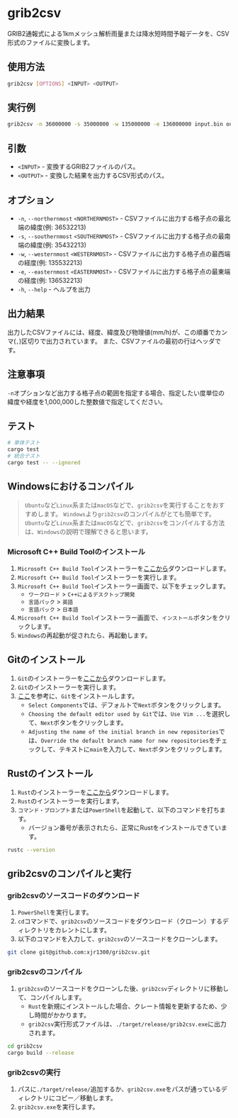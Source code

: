 # grib2csv

GRIB2通報式による1kmメッシュ解析雨量または降水短時間予報データを、CSV形式のファイルに変換します。

## 使用方法

```bash
grib2csv [OPTIONS] <INPUT> <OUTPUT>
```

## 実行例

```bash
grib2csv -n 36000000 -s 35000000 -w 135000000 -e 136000000 input.bin output.csv
```

## 引数

* `<INPUT>` - 変換するGRIB2ファイルのパス。
* `<OUTPUT>` - 変換した結果を出力するCSV形式のパス。

## オプション

* `-n`, `--northernmost` `<NORTHERNMOST>` - CSVファイルに出力する格子点の最北端の緯度(例: 36532213)
* `-s`, `--southernmost` `<SOUTHERNMOST>` - CSVファイルに出力する格子点の最南端の緯度(例: 35432213)
* `-w`, `--westernmost` `<WESTERNMOST>` - CSVファイルに出力する格子点の最西端の経度(例: 135532213)
* `-e`, `--easternmost` `<EASTERNMOST>` - CSVファイルに出力する格子点の最東端の経度(例: 136532213)
* `-h`, `--help` - ヘルプを出力

## 出力結果

出力したCSVファイルには、経度、緯度及び物理値(mm/h)が、この順番でカンマ(`,`)区切りで出力されています。
また、CSVファイルの最初の行はヘッダです。

## 注意事項

`-n`オプションなど出力する格子点の範囲を指定する場合、指定したい度単位の緯度や経度を1,000,000した整数値で指定してください。

## テスト

```bash
# 単体テスト
cargo test
# 統合テスト
cargo test -- --ignored
```

## Windowsにおけるコンパイル

> `Ubuntu`など`Linux`系または`macOS`などで、`grib2csv`を実行することをおすすめします。
> `Windows`より`grib2csv`のコンパイルがとても簡単です。
> `Ubuntu`など`Linux`系または`macOS`などで、`grib2csv`をコンパイルする方法は、`Windows`の説明で理解できると思います。

### Microsoft C++ Build Toolのインストール

1. `Microsoft C++ Build Tool`インストーラーを[ここから](https://visualstudio.microsoft.com/ja/visual-cpp-build-tools/)ダウンロードします。
2. `Microsoft C++ Build Tool`インストーラーを実行します。
3. `Microsoft C++ Build Tool`インストーラー画面で、以下をチェックします。
   * `ワークロード` > `C++によるデスクトップ開発`
   * `言語パック` > `英語`
   * `言語パック` > `日本語`
4. `Microsoft C++ Build Tool`インストーラー画面で、`インストール`ボタンをクリックします。
5. `Windows`の再起動が促されたら、再起動します。

## Gitのインストール

1. `Git`のインストーラーを[ここから](https://github.com/git-for-windows/git/releases/download/v2.39.1.windows.1/Git-2.39.1-64-bit.exe)ダウンロードします。
2. `Git`のインストーラーを実行します。
3. [ここ](https://www.curict.com/item/60/60bfe0e.html)を参考に、`Git`をインストールします。
    * `Select Components`では、デフォルトで`Next`ボタンをクリックします。
    * `Choosing the default editor used by Git`では、`Use Vim ...`を選択して、`Next`ボタンをクリックします。
    * `Adjusting the name of the initial branch in new repositories`では、`Override the default branch name for new repositories`をチェックして、テキストに`main`を入力して、`Next`ボタンをクリックします。

## Rustのインストール

1. `Rust`のインストーラーを[ここから](https://static.rust-lang.org/dist/rust-1.67.0-x86_64-pc-windows-msvc.msi)ダウンロードします。
2. `Rust`のインストーラーを実行します。
3. `コマンド・プロンプト`または`PowerShell`を起動して、以下のコマンドを打ちます。
   * バージョン番号が表示されたら、正常にRustをインストールできています。

```bash
rustc --version
```

## grib2csvのコンパイルと実行

### grib2csvのソースコードのダウンロード

1. `PowerShell`を実行します。
2. `cd`コマンドで、`grib2csv`のソースコードをダウンロード（クローン）するディレクトリをカレントにします。
3. 以下のコマンドを入力して、`grib2csv`のソースコードをクローンします。

```bash
git clone git@github.com:xjr1300/grib2csv.git
```

### grib2csvのコンパイル

1. `grib2csv`のソースコードをクローンした後、`grib2csv`ディレクトリに移動して、コンパイルします。
    * `Rust`を新規にインストールした場合、クレート情報を更新するため、少し時間がかかります。
    * `grib2csv`実行形式ファイルは、`./target/release/grib2csv.exe`に出力されます。

```bash
cd grib2csv
cargo build --release
```

### grib2csvの実行

1. パスに`./target/release/`追加するか、`grib2csv.exe`をパスが通っているディレクトリにコピー／移動します。
2. `grib2csv.exe`を実行します。

